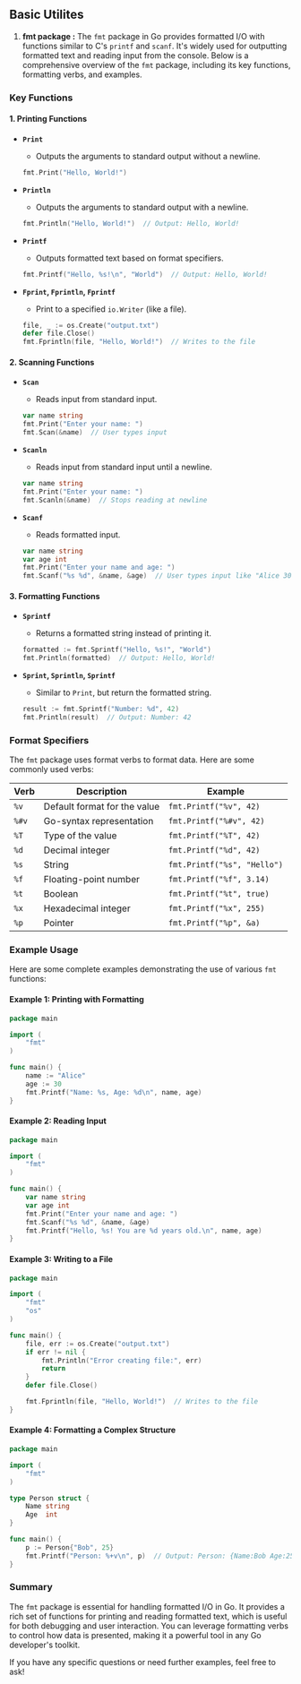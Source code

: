 ## Basic Utilites

1. **fmt package :**
   The `fmt` package in Go provides formatted I/O with functions similar to C's `printf` and `scanf`. It's widely used for outputting formatted text and reading input from the console. Below is a comprehensive overview of the `fmt` package, including its key functions, formatting verbs, and examples.

### Key Functions

#### 1. **Printing Functions**

- **`Print`**

  - Outputs the arguments to standard output without a newline.

  ```go
  fmt.Print("Hello, World!")
  ```

- **`Println`**

  - Outputs the arguments to standard output with a newline.

  ```go
  fmt.Println("Hello, World!")  // Output: Hello, World!
  ```

- **`Printf`**

  - Outputs formatted text based on format specifiers.

  ```go
  fmt.Printf("Hello, %s!\n", "World")  // Output: Hello, World!
  ```

- **`Fprint`, `Fprintln`, `Fprintf`**
  - Print to a specified `io.Writer` (like a file).
  ```go
  file, _ := os.Create("output.txt")
  defer file.Close()
  fmt.Fprintln(file, "Hello, World!")  // Writes to the file
  ```

#### 2. **Scanning Functions**

- **`Scan`**

  - Reads input from standard input.

  ```go
  var name string
  fmt.Print("Enter your name: ")
  fmt.Scan(&name)  // User types input
  ```

- **`Scanln`**

  - Reads input from standard input until a newline.

  ```go
  var name string
  fmt.Print("Enter your name: ")
  fmt.Scanln(&name)  // Stops reading at newline
  ```

- **`Scanf`**
  - Reads formatted input.
  ```go
  var name string
  var age int
  fmt.Print("Enter your name and age: ")
  fmt.Scanf("%s %d", &name, &age)  // User types input like "Alice 30"
  ```

#### 3. **Formatting Functions**

- **`Sprintf`**

  - Returns a formatted string instead of printing it.

  ```go
  formatted := fmt.Sprintf("Hello, %s!", "World")
  fmt.Println(formatted)  // Output: Hello, World!
  ```

- **`Sprint`, `Sprintln`, `Sprintf`**
  - Similar to `Print`, but return the formatted string.
  ```go
  result := fmt.Sprintf("Number: %d", 42)
  fmt.Println(result)  // Output: Number: 42
  ```

### Format Specifiers

The `fmt` package uses format verbs to format data. Here are some commonly used verbs:

| Verb  | Description                  | Example                     |
| ----- | ---------------------------- | --------------------------- |
| `%v`  | Default format for the value | `fmt.Printf("%v", 42)`      |
| `%#v` | Go-syntax representation     | `fmt.Printf("%#v", 42)`     |
| `%T`  | Type of the value            | `fmt.Printf("%T", 42)`      |
| `%d`  | Decimal integer              | `fmt.Printf("%d", 42)`      |
| `%s`  | String                       | `fmt.Printf("%s", "Hello")` |
| `%f`  | Floating-point number        | `fmt.Printf("%f", 3.14)`    |
| `%t`  | Boolean                      | `fmt.Printf("%t", true)`    |
| `%x`  | Hexadecimal integer          | `fmt.Printf("%x", 255)`     |
| `%p`  | Pointer                      | `fmt.Printf("%p", &a)`      |

### Example Usage

Here are some complete examples demonstrating the use of various `fmt` functions:

#### Example 1: Printing with Formatting

```go
package main

import (
    "fmt"
)

func main() {
    name := "Alice"
    age := 30
    fmt.Printf("Name: %s, Age: %d\n", name, age)
}
```

#### Example 2: Reading Input

```go
package main

import (
    "fmt"
)

func main() {
    var name string
    var age int
    fmt.Print("Enter your name and age: ")
    fmt.Scanf("%s %d", &name, &age)
    fmt.Printf("Hello, %s! You are %d years old.\n", name, age)
}
```

#### Example 3: Writing to a File

```go
package main

import (
    "fmt"
    "os"
)

func main() {
    file, err := os.Create("output.txt")
    if err != nil {
        fmt.Println("Error creating file:", err)
        return
    }
    defer file.Close()

    fmt.Fprintln(file, "Hello, World!")  // Writes to the file
}
```

#### Example 4: Formatting a Complex Structure

```go
package main

import (
    "fmt"
)

type Person struct {
    Name string
    Age  int
}

func main() {
    p := Person{"Bob", 25}
    fmt.Printf("Person: %+v\n", p)  // Output: Person: {Name:Bob Age:25}
}
```

### Summary

The `fmt` package is essential for handling formatted I/O in Go. It provides a rich set of functions for printing and reading formatted text, which is useful for both debugging and user interaction. You can leverage formatting verbs to control how data is presented, making it a powerful tool in any Go developer's toolkit.

If you have any specific questions or need further examples, feel free to ask!
